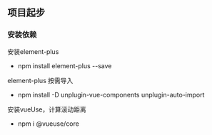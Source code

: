 ## 项目起步

### 安装依赖



安装element-plus
- npm install element-plus --save

element-plus 按需导入
- npm install -D unplugin-vue-components unplugin-auto-import

安装vueUse，计算滚动距离
- npm i @vueuse/core